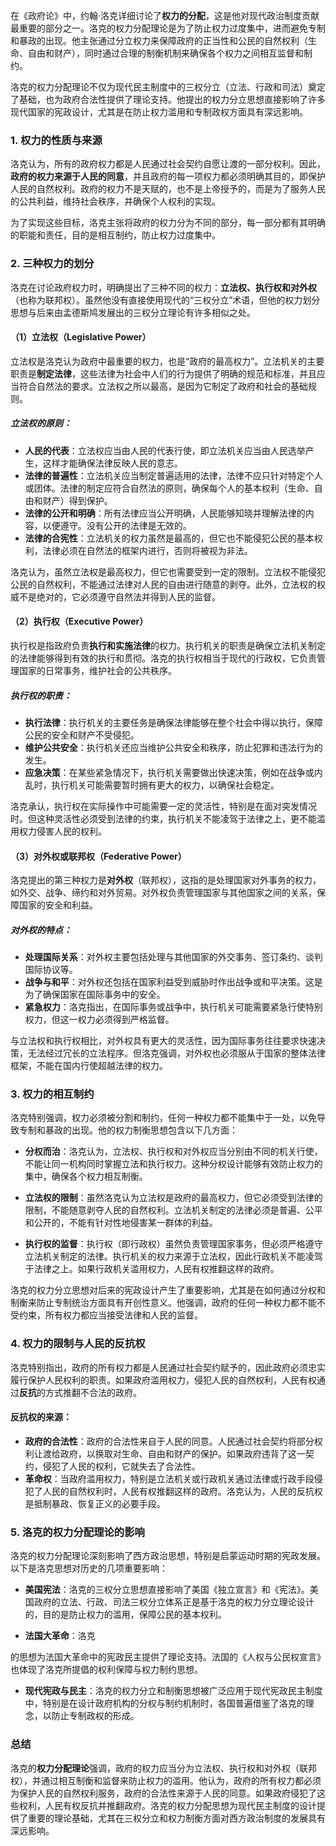 在《政府论》中，约翰·洛克详细讨论了**权力的分配**，这是他对现代政治制度贡献最重要的部分之一。洛克的权力分配理论是为了防止权力过度集中，进而避免专制和暴政的出现。他主张通过分立权力来保障政府的正当性和公民的自然权利（生命、自由和财产），同时通过合理的制衡机制来确保各个权力之间相互监督和制约。

洛克的权力分配理论不仅为现代民主制度中的三权分立（立法、行政和司法）奠定了基础，也为政府合法性提供了理论支持。他提出的权力分立思想直接影响了许多现代国家的宪政设计，尤其是在防止权力滥用和专制政权方面具有深远影响。

### 1. **权力的性质与来源**
洛克认为，所有的政府权力都是人民通过社会契约自愿让渡的一部分权利。因此，**政府的权力来源于人民的同意**，并且政府的每一项权力都必须明确其目的，即保护人民的自然权利。政府的权力不是天赋的，也不是上帝授予的，而是为了服务人民的公共利益，维持社会秩序，并确保个人权利的实现。

为了实现这些目标，洛克主张将政府的权力分为不同的部分，每一部分都有其明确的职能和责任，目的是相互制约，防止权力过度集中。

### 2. **三种权力的划分**
洛克在讨论政府权力时，明确提出了三种不同的权力：**立法权、执行权和对外权**（也称为联邦权）。虽然他没有直接使用现代的“三权分立”术语，但他的权力划分思想与后来由孟德斯鸠发展出的三权分立理论有许多相似之处。

#### （1）**立法权（Legislative Power）**
立法权是洛克认为政府中最重要的权力，也是“政府的最高权力”。立法机关的主要职责是**制定法律**，这些法律为社会中人们的行为提供了明确的规范和标准，并且应当符合自然法的要求。立法权之所以最高，是因为它制定了政府和社会的基础规则。

##### **立法权的原则**：
- **人民的代表**：立法权应当由人民的代表行使，即立法机关应当由人民选举产生，这样才能确保法律反映人民的意志。
- **法律的普遍性**：立法机关应当制定普遍适用的法律，法律不应只针对特定个人或团体。法律的制定应符合自然法的原则，确保每个人的基本权利（生命、自由和财产）得到保护。
- **法律的公开和明确**：所有法律应当公开明确，人民能够知晓并理解法律的内容，以便遵守。没有公开的法律是无效的。
- **法律的合宪性**：立法机关的权力虽然是最高的，但它也不能侵犯公民的基本权利，法律必须在自然法的框架内进行，否则将被视为非法。

洛克认为，虽然立法权是最高权力，但它也需要受到一定的限制。立法权不能侵犯公民的自然权利，不能通过法律对人民的自由进行随意的剥夺。此外，立法权的权威不是绝对的，它必须遵守自然法并得到人民的监督。

#### （2）**执行权（Executive Power）**
执行权是指政府负责**执行和实施法律**的权力。执行机关的职责是确保立法机关制定的法律能够得到有效的执行和贯彻。洛克的执行权相当于现代的行政权，它负责管理国家的日常事务，维护社会的公共秩序。

##### **执行权的职责**：
- **执行法律**：执行机关的主要任务是确保法律能够在整个社会中得以执行，保障公民的安全和财产不受侵犯。
- **维护公共安全**：执行机关还应当维护公共安全和秩序，防止犯罪和违法行为的发生。
- **应急决策**：在某些紧急情况下，执行机关需要做出快速决策，例如在战争或内乱时，执行机关可能需要暂时拥有更大的权力，以确保社会稳定。

洛克承认，执行权在实际操作中可能需要一定的灵活性，特别是在面对突发情况时。但这种灵活性必须受到法律的约束，执行机关不能凌驾于法律之上，更不能滥用权力侵害人民的权利。

#### （3）**对外权或联邦权（Federative Power）**
洛克提出的第三种权力是**对外权**（联邦权），这指的是处理国家对外事务的权力，如外交、战争、缔约和对外贸易。对外权负责管理国家与其他国家之间的关系，保障国家的安全和利益。

##### **对外权的特点**：
- **处理国际关系**：对外权主要包括处理与其他国家的外交事务、签订条约、谈判国际协议等。
- **战争与和平**：对外权还包括在国家利益受到威胁时作出战争或和平决策。这是为了确保国家在国际事务中的安全。
- **紧急权力**：洛克指出，在国际事务或战争中，执行机关可能需要紧急行使特别权力，但这一权力必须得到严格监督。

与立法权和执行权相比，对外权具有更大的灵活性，因为国际事务往往要求快速决策，无法经过冗长的立法程序。但洛克强调，对外权也必须服从于国家的整体法律框架，不能在国内行使超越法律的权力。

### 3. **权力的相互制约**
洛克特别强调，权力必须被分割和制约，任何一种权力都不能集中于一处，以免导致专制和暴政的出现。他的权力制衡思想包含以下几方面：

- **分权而治**：洛克认为，立法权、执行权和对外权应当分别由不同的机关行使，不能让同一机构同时掌握立法和执行权力。这种分权设计能够有效防止权力的集中，确保各个权力相互制衡。

- **立法权的限制**：虽然洛克认为立法权是政府的最高权力，但它必须受到法律的限制，不能随意剥夺人民的自然权利。立法机关制定的法律必须是普遍、公平和公开的，不能有针对性地侵害某一群体的利益。

- **执行权的监督**：执行权（即行政权）虽然负责管理国家事务，但必须严格遵守立法机关制定的法律。执行机关的权力来源于立法权，因此行政机关不能凌驾于法律之上。如果行政机关滥用权力，人民有权推翻这样的政府。

洛克的权力分立思想对后来的宪政设计产生了重要影响，尤其是在如何通过分权和制衡来防止专制统治方面具有开创性意义。他强调，政府的任何一种权力都不能不受约束，所有权力都应当接受法律和人民的监督。

### 4. **权力的限制与人民的反抗权**
洛克特别指出，政府的所有权力都是人民通过社会契约赋予的，因此政府必须忠实履行保护人民权利的职责。如果政府滥用权力，侵犯人民的自然权利，人民有权通过**反抗**的方式推翻不合法的政府。

#### **反抗权的来源**：
- **政府的合法性**：政府的合法性来自于人民的同意。人民通过社会契约将部分权利让渡给政府，以换取对生命、自由和财产的保护。如果政府违背了这一契约，侵犯了人民的权利，它就失去了合法性。
- **革命权**：当政府滥用权力，特别是立法机关或行政机关通过法律或行政手段侵犯了人民的自然权利时，人民有权推翻这样的政府。洛克认为，人民的反抗权是抵制暴政、恢复正义的必要手段。

### 5. **洛克的权力分配理论的影响**
洛克的权力分配理论深刻影响了西方政治思想，特别是启蒙运动时期的宪政发展。以下是洛克思想对历史的几项重要影响：

- **美国宪法**：洛克的三权分立思想直接影响了美国《独立宣言》和《宪法》。美国政府的立法、行政、司法三权分立体系正是基于洛克的权力分立理论设计的，目的是防止权力的滥用，保障公民的基本权利。

- **法国大革命**：洛克

的思想为法国大革命中的宪政民主提供了理论支持。法国的《人权与公民权宣言》也体现了洛克所提倡的权利保障与权力制约思想。

- **现代宪政与民主**：洛克的权力分立和制衡思想被广泛应用于现代宪政民主制度中，特别是在设计政府机构的分权与制约机制时，各国普遍借鉴了洛克的理念，以防止专制政权的形成。

### 总结
洛克的**权力分配理论**强调，政府的权力应当分为立法权、执行权和对外权（联邦权），并通过相互制衡和监督来防止权力的滥用。他认为，政府的所有权力都必须为保护人民的自然权利服务，政府的合法性来源于人民的同意。如果政府侵犯了这些权利，人民有权反抗并推翻政府。洛克的权力分配思想为现代民主制度的设计提供了重要的理论基础，尤其在三权分立和权力制衡方面对西方政治制度的发展具有深远影响。